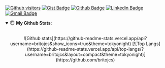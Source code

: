 [![Github visitors](https://visitor-badge.glitch.me/badge?page_id=britojcs.visitor-badge)](https://github.com/britojcs)
[![Gist Badge](https://img.shields.io/badge/-Gist-555859?style=flat-square&logo=Github&logoColor=white&link=https://gist.github.com/britojcs)](https://gist.github.com/britojcs)
[![Github Badge](https://img.shields.io/badge/-Github-000?style=flat-square&logo=Github&logoColor=white&link=https://github.com/britojcs)](https://github.com/britojcs)
[![Linkedin Badge](https://img.shields.io/badge/-LinkedIn-blue?style=flat-square&logo=Linkedin&logoColor=white&link=https://www.linkedin.com/in/britojcs/)](https://www.linkedin.com/in/britojcs/)
[![Gmail Badge](https://img.shields.io/badge/-Gmail-c14438?style=flat-square&logo=Gmail&logoColor=white&link=mailto:britojcs@gmail.com)](mailto:britojcs@gmail.com)

<details open>
 <summary> 😇 <b>My Github Stats</b>: </summary>
<br>
<p align = "center">
  ![Github stats](https://github-readme-stats.vercel.app/api?username=britojcs&show_icons=true&theme=tokyonight)
  [![Top Langs](https://github-readme-stats.vercel.app/api/top-langs/?username=britojcs&layout=compact&theme=tokyonight)](https://github.com/britojcs)
</p>
</details>
